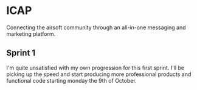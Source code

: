 # ICAP
Connecting the airsoft community through an all-in-one messaging and marketing platform.

## Sprint 1
I'm quite unsatisfied with my own progression for this first sprint. I'll be picking up the speed and start producing more professional products and functional code starting monday the 9th of October. 
